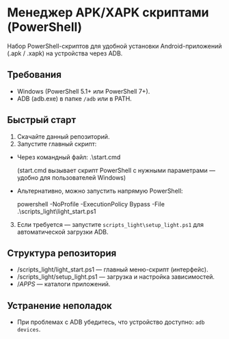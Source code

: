 # Менеджер APK/XAPK скриптами (PowerShell)

Набор PowerShell-скриптов для удобной установки Android-приложений (.apk / .xapk) на устройства через ADB.

## Требования

- Windows (PowerShell 5.1+ или PowerShell 7+).
- ADB (adb.exe) в папке `/adb` или в PATH.

## Быстрый старт

1. Скачайте данный репозиторий.
2. Запустите главный скрипт:

- Через командный файл: .\start.cmd

  (start.cmd вызывает скрипт PowerShell с нужными параметрами — удобно для пользователей Windows)

- Альтернативно, можно запустить напрямую PowerShell:

  powershell -NoProfile -ExecutionPolicy Bypass -File .\scripts_light\light_start.ps1

3. Если требуется — запустите `scripts_light\setup_light.ps1` для автоматической загрузки ADB.

## Структура репозитория

- /scripts_light/light_start.ps1 — главный меню-скрипт (интерфейс).
- /scripts_light/setup_light.ps1 — загрузка и настройка зависимостей.
- /_APPS_ — каталоги приложений.

## Устранение неполадок
- При проблемах с ADB убедитесь, что устройство доступно: `adb devices`.
